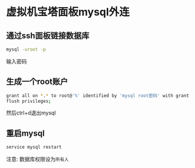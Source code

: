 
# 虚拟机宝塔面板mysql外连

## 通过ssh面板链接数据库

```bash
mysql -uroot -p
```

输入密码

## 生成一个root账户

```bash
grant all on *.* to root@'%' identified by 'mysql root密码' with grant option;
flush privileges;
```

然后ctrl+d退出mysql

## 重启mysql

```bash
service mysql restart
```

注意: 数据库权限设为`所有人`
